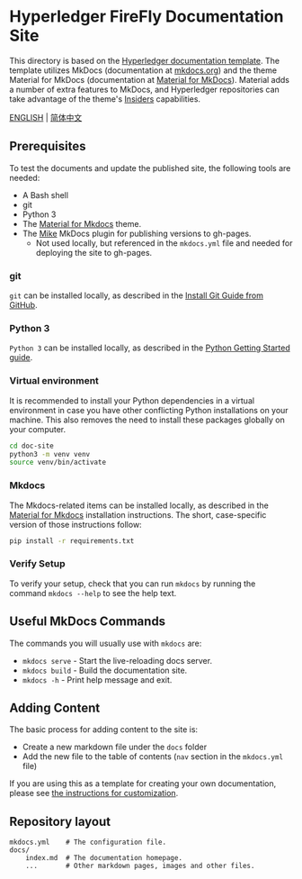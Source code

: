 # Hyperledger FireFly Documentation Site

This directory is based on the [Hyperledger documentation template](https://github.com/hyperledger-labs/documentation-template). The template utilizes MkDocs (documentation at [mkdocs.org](https://www.mkdocs.org)) and the theme Material for MkDocs (documentation at [Material for MkDocs](https://squidfunk.github.io/mkdocs-material/)). Material adds a number of extra features to MkDocs, and Hyperledger repositories can take advantage of the theme's [Insiders](https://squidfunk.github.io/mkdocs-material/insiders/) capabilities.

[Material for MkDocs]: https://squidfunk.github.io/mkdocs-material/
[Mike]: https://github.com/jimporter/mike

[ENGLISH](./README.md) | [简体中文](./README_zh_CN.md)

## Prerequisites

To test the documents and update the published site, the following tools are needed:

- A Bash shell
- git
- Python 3
- The [Material for Mkdocs] theme.
- The [Mike] MkDocs plugin for publishing versions to gh-pages.
  - Not used locally, but referenced in the `mkdocs.yml` file and needed for
    deploying the site to gh-pages.

### git

`git` can be installed locally, as described in the [Install Git Guide from GitHub](https://github.com/git-guides/install-git).

### Python 3

`Python 3` can be installed locally, as described in the [Python Getting Started guide](https://www.python.org/about/gettingstarted/).

### Virtual environment

It is recommended to install your Python dependencies in a virtual environment in case you have other conflicting Python installations on your machine. This also removes the need to install these packages globally on your computer.

```bash
cd doc-site
python3 -m venv venv
source venv/bin/activate
```

### Mkdocs

The Mkdocs-related items can be installed locally, as described in the [Material
for Mkdocs] installation instructions. The short, case-specific version of those
instructions follow:

```bash
pip install -r requirements.txt
```

### Verify Setup

To verify your setup, check that you can run `mkdocs` by running the command `mkdocs --help` to see the help text.

## Useful MkDocs Commands

The commands you will usually use with `mkdocs` are:

- `mkdocs serve` - Start the live-reloading docs server.
- `mkdocs build` - Build the documentation site.
- `mkdocs -h` - Print help message and exit.

## Adding Content

The basic process for adding content to the site is:

- Create a new markdown file under the `docs` folder
- Add the new file to the table of contents (`nav` section in the `mkdocs.yml` file)

If you are using this as a template for creating your own documentation, please see [the instructions for customization](./docs/index.md).

## Repository layout

    mkdocs.yml    # The configuration file.
    docs/
        index.md  # The documentation homepage.
        ...       # Other markdown pages, images and other files.
